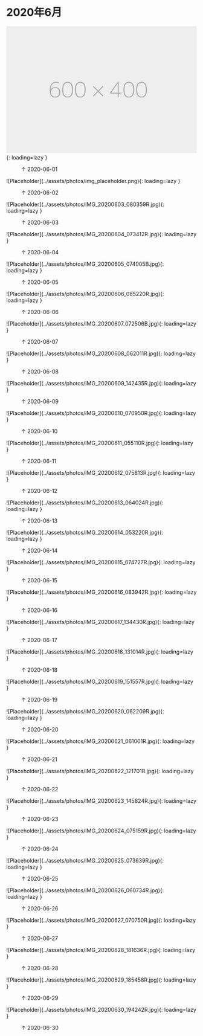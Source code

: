 
# 2020年6月


![Placeholder](../assets/photos/img_placeholder.png){: loading=lazy }
<figure>
  <figcaption>&#x2191; 2020-06-01 </figcaption>
</figure>
![Placeholder](../assets/photos/img_placeholder.png){: loading=lazy }
<figure>
  <figcaption>&#x2191; 2020-06-02 </figcaption>
</figure>
![Placeholder](../assets/photos/IMG_20200603_080359R.jpg){: loading=lazy }
<figure>
  <figcaption>&#x2191; 2020-06-03 </figcaption>
</figure>
![Placeholder](../assets/photos/IMG_20200604_073412R.jpg){: loading=lazy }
<figure>
  <figcaption>&#x2191; 2020-06-04 </figcaption>
</figure>
![Placeholder](../assets/photos/IMG_20200605_074005B.jpg){: loading=lazy }
<figure>
  <figcaption>&#x2191; 2020-06-05 </figcaption>
</figure>
![Placeholder](../assets/photos/IMG_20200606_085220R.jpg){: loading=lazy }
<figure>
  <figcaption>&#x2191; 2020-06-06 </figcaption>
</figure>
![Placeholder](../assets/photos/IMG_20200607_072506B.jpg){: loading=lazy }
<figure>
  <figcaption>&#x2191; 2020-06-07 </figcaption>
</figure>
![Placeholder](../assets/photos/IMG_20200608_062011R.jpg){: loading=lazy }
<figure>
  <figcaption>&#x2191; 2020-06-08</figcaption>
</figure>
![Placeholder](../assets/photos/IMG_20200609_142435R.jpg){: loading=lazy }
<figure>
  <figcaption>&#x2191; 2020-06-09 </figcaption>
</figure>
![Placeholder](../assets/photos/IMG_20200610_070950R.jpg){: loading=lazy }
<figure>
  <figcaption>&#x2191; 2020-06-10 </figcaption>
</figure>
![Placeholder](../assets/photos/IMG_20200611_055110R.jpg){: loading=lazy }
<figure>
  <figcaption>&#x2191; 2020-06-11 </figcaption>
</figure>
![Placeholder](../assets/photos/IMG_20200612_075813R.jpg){: loading=lazy }
<figure>
  <figcaption>&#x2191; 2020-06-12 </figcaption>
</figure>
![Placeholder](../assets/photos/IMG_20200613_064024R.jpg){: loading=lazy }
<figure>
  <figcaption>&#x2191; 2020-06-13 </figcaption>
</figure>
![Placeholder](../assets/photos/IMG_20200614_053220R.jpg){: loading=lazy }
<figure>
  <figcaption>&#x2191; 2020-06-14 </figcaption>
</figure>
![Placeholder](../assets/photos/IMG_20200615_074727R.jpg){: loading=lazy }
<figure>
  <figcaption>&#x2191; 2020-06-15 </figcaption>
</figure>
![Placeholder](../assets/photos/IMG_20200616_083942R.jpg){: loading=lazy }
<figure>
  <figcaption>&#x2191; 2020-06-16 </figcaption>
</figure>
![Placeholder](../assets/photos/IMG_20200617_134430R.jpg){: loading=lazy }
<figure>
  <figcaption>&#x2191; 2020-06-17 </figcaption>
</figure>
![Placeholder](../assets/photos/IMG_20200618_131014R.jpg){: loading=lazy }
<figure>
  <figcaption>&#x2191; 2020-06-18 </figcaption>
</figure>
![Placeholder](../assets/photos/IMG_20200619_151557R.jpg){: loading=lazy }
<figure>
  <figcaption>&#x2191; 2020-06-19 </figcaption>
</figure>
![Placeholder](../assets/photos/IMG_20200620_062209R.jpg){: loading=lazy }
<figure>
  <figcaption>&#x2191; 2020-06-20 </figcaption>
</figure>
![Placeholder](../assets/photos/IMG_20200621_061001R.jpg){: loading=lazy }
<figure>
  <figcaption>&#x2191; 2020-06-21 </figcaption>
</figure>
![Placeholder](../assets/photos/IMG_20200622_121701R.jpg){: loading=lazy }
<figure>
  <figcaption>&#x2191; 2020-06-22 </figcaption>
</figure>
![Placeholder](../assets/photos/IMG_20200623_145824R.jpg){: loading=lazy }
<figure>
  <figcaption>&#x2191; 2020-06-23 </figcaption>
</figure>
![Placeholder](../assets/photos/IMG_20200624_075159R.jpg){: loading=lazy }
<figure>
  <figcaption>&#x2191; 2020-06-24 </figcaption>
</figure>
![Placeholder](../assets/photos/IMG_20200625_073639R.jpg){: loading=lazy }
<figure>
  <figcaption>&#x2191; 2020-06-25 </figcaption>
</figure>
![Placeholder](../assets/photos/IMG_20200626_060734R.jpg){: loading=lazy }
<figure>
  <figcaption>&#x2191; 2020-06-26 </figcaption>
</figure>
![Placeholder](../assets/photos/IMG_20200627_070750R.jpg){: loading=lazy }
<figure>
  <figcaption>&#x2191; 2020-06-27 </figcaption>
</figure>
![Placeholder](../assets/photos/IMG_20200628_181636R.jpg){: loading=lazy }
<figure>
  <figcaption>&#x2191; 2020-06-28 </figcaption>
</figure>
![Placeholder](../assets/photos/IMG_20200629_185458R.jpg){: loading=lazy }
<figure>
  <figcaption>&#x2191; 2020-06-29 </figcaption>
</figure>
![Placeholder](../assets/photos/IMG_20200630_194242R.jpg){: loading=lazy }
<figure>
  <figcaption>&#x2191; 2020-06-30 </figcaption>
</figure>

